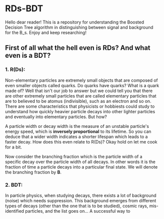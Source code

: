 # RDs-BDT
Hello dear reader! This is a repository for understanding the Boosted Decision Tree algorithm in distinguishing between signal and background for the B_s. Enjoy and keep researching!

## First of all what the hell even is RDs? And what even is a BDT?
### 1. R(Ds):
Non-elementary particles are extremely small objects that are composed of even smaller objects called quarks. Do quarks have quarks? What is a quark made of? Well that isn't our  job to answer but we could tell you that there are other extremely small particles that are called elementary particles that are to believed to be atomus (indivisible), such as an electron and so on. There are some characteristics that physicists or hobbiests could study to understand how quickly heavier particle decays into other lighter particles and eventually into elementary particles. But how?

A particle width or decay width is the measure of an unstable particle's energy speed, which is **inversely proportional** to its lifetime. So you can deduce that a wider width indicates a shorter lifespan which leads to a faster decay. How does this even relate to R(Ds)? Okay hold on let me cook for a bit.

Now consider the branching fraction which is the particle width of a specific decay over the particle width of all decays. In other words it is the fraction of time a particle decays into a particular final state. We will denote the branching fraction by **B**. 


### 2. BDT:
In particle physics, when studying decays, there exists a lot of background (noise) which needs suppression. This background emerges from different types of decays (other than the one that is to be studied), cosmic rays, mis-identified particles, and the list goes on... A successful way to 

